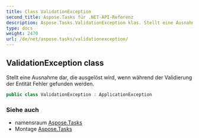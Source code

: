 ```yaml
---
title: Class ValidationException
second_title: Aspose.Tasks für .NET-API-Referenz
description: Aspose.Tasks.ValidationException klas. Stellt eine Ausnahme dar die ausgelöst wird wenn während der Validierung der Entität Fehler gefunden werden.
type: docs
weight: 2470
url: /de/net/aspose.tasks/validationexception/
---
```

## ValidationException class

Stellt eine Ausnahme dar, die ausgelöst wird, wenn während der Validierung der Entität Fehler gefunden werden.

```csharp
public class ValidationException : ApplicationException
```

### Siehe auch

* namensraum [Aspose.Tasks](../../aspose.tasks/)
* Montage [Aspose.Tasks](../../)


